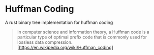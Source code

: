 # Huffman Coding
A rust binary tree implementation for huffman coding

>In computer science and information theory, a Huffman code is a particular type of optimal prefix code that is commonly used for lossless data compression.
[https://en.wikipedia.org/wiki/Huffman_coding]